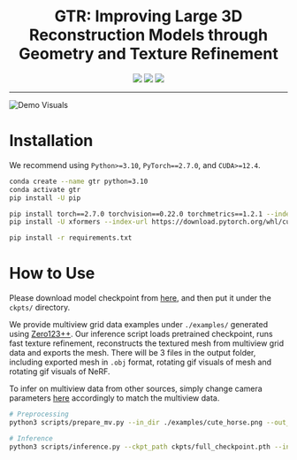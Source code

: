 <div align="center">

# GTR: Improving Large 3D Reconstruction Models through Geometry and Texture Refinement

<a href="https://arxiv.org/abs/2406.05649"><img src="https://img.shields.io/badge/ArXiv-2406.05649-brightgreen"></a>
<a href="https://snap-research.github.io/GTR"><img src="https://img.shields.io/badge/Project-github.io-blue"></a>
<a href="https://huggingface.co/snap-research/gtr"><img src="https://img.shields.io/badge/HuggingFace-gtr-orange"></a>

</div>

---

![Demo Visuals](demo_visuals.gif)

# Installation

We recommend using `Python>=3.10`, `PyTorch==2.7.0`, and `CUDA>=12.4`.
```bash
conda create --name gtr python=3.10
conda activate gtr
pip install -U pip

pip install torch==2.7.0 torchvision==0.22.0 torchmetrics==1.2.1 --index-url https://download.pytorch.org/whl/cu124
pip install -U xformers --index-url https://download.pytorch.org/whl/cu124

pip install -r requirements.txt
```

# How to Use

Please download model checkpoint from [here](https://drive.google.com/file/d/1ITVqdDLmY5EISj4vsZ2O4sN5mZv9fUfB/view?usp=sharing), and then put it under the `ckpts/` directory.

We provide multiview grid data examples under `./examples/` generated using [Zero123++](https://github.com/SUDO-AI-3D/zero123plus). Our inference script loads pretrained checkpoint, runs fast texture refinement,  reconstructs the textured mesh from multiview grid data and exports the mesh. There will be 3 files in the output folder, including exported mesh in `.obj` format, rotating gif visuals of mesh and rotating gif visuals of NeRF.

To infer on multiview data from other sources, simply change camera parameters [here](https://github.sc-corp.net/Snapchat/GTR/blob/main/scripts/prepare_mv.py#L153-L157) accordingly to match the multiview data.

```bash
# Preprocessing
python3 scripts/prepare_mv.py --in_dir ./examples/cute_horse.png --out_dir ./examples/cute_horse

# Inference
python3 scripts/inference.py --ckpt_path ckpts/full_checkpoint.pth --in_dir ./examples/cute_horse --out_dir ./outputs/cute_horse 
```
